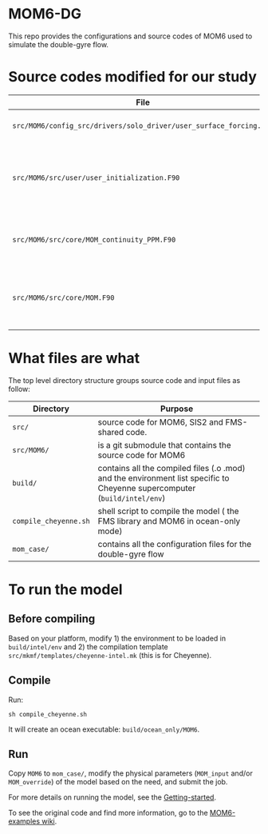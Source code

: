 # MOM6-DG

This repo provides the configurations and source codes of MOM6 used to simulate the double-gyre flow. 

# Source codes modified for our study

| File              | Purpose |
| ----              | ------- |
| ```src/MOM6/config_src/drivers/solo_driver/user_surface_forcing.F90``` | add `USER_wind_forcing` to define the wind forcing for the double-gyre flow |
| ```src/MOM6/src/user/user_initialization.F90``` | 1) modify `USER_set_coord` to define the reduced gravities between layers; 2) modify `USER_initialize_thickness` to define the initial layer thicknesses |
| ```src/MOM6/src/core/MOM_continuity_PPM.F90``` | 1) add `h_relax_user_tilt` to apply relaxation to upper layer thickness; 2) add `h_mass_cons` to enforce mass conservation |
| ```src/MOM6/src/core/MOM.F90``` | add `tr_relax_user` for relaxation of the online tracer model; it is used in `step_mom_tracer_dyn` after tracer advection and diffusion |

# What files are what

The top level directory structure groups source code and input files as follow:

| Directory              | Purpose |
| --------------         | ------- |
| ```src/```             | source code for MOM6, SIS2 and FMS-shared code. |
| ```src/MOM6/```        | is a git submodule that contains the source code for MOM6 |
| ```build/```           | contains all the compiled files (.o .mod) and the environment list specific to Cheyenne supercomputer (`build/intel/env`) |
| ```compile_cheyenne.sh``` | shell script to compile the model ( the FMS library and MOM6 in ocean-only mode) | 
| ```mom_case/``` | contains all the configuration files for the double-gyre flow |

# To run the model

## Before compiling

Based on your platform, modify 1) the environment to be loaded in `build/intel/env` and 2) the compilation template `src/mkmf/templates/cheyenne-intel.mk` (this is for Cheyenne).

## Compile

Run:
```
sh compile_cheyenne.sh
```
It will create an ocean executable: `build/ocean_only/MOM6`.

## Run

Copy `MOM6` to `mom_case/`, modify the physical parameters (`MOM_input` and/or `MOM_override`) of the model based on the need, and submit the job. 


For more details on running the model, see the [Getting-started](https://github.com/NOAA-GFDL/MOM6-examples/wiki/Getting-started).

To see the original code and find more information, go to the
[MOM6-examples wiki](https://github.com/NOAA-GFDL/MOM6-examples/wiki).

